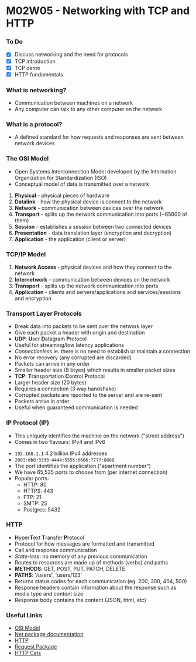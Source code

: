 # M02W05 - Networking with TCP and HTTP

### To Do
- [x] Discuss networking and the need for protocols
- [x] TCP introduction
- [x] TCP demo
- [x] HTTP fundamentals

### What is networking?
- Communication between machines on a network
- Any computer can talk to any other computer on the network

### What is a protocol?
- A defined standard for how requests and responses are sent between network devices

### The OSI Model
- Open Systems Interconnection Model developed by the Internation Organization for Standardization (ISO)
- Conceptual model of data is transmitted over a network

1. **Physical** - physical pieces of hardware
2. **Datalink** - how the physical device is connect to the network
3. **Network** - communication between devices over the network
4. **Transport** - splits up the network communication into ports (~65000 of them)
5. **Session** - establishes a session between two connected devices
6. **Presentation** - data translation layer (encryption and decryption)
7. **Application** - the application (client or server)

### TCP/IP Model
1. **Network Access** - physical devices and how they connect to the network
2. **Internetwork** - communication between devices on the network
3. **Transport** - splits up the network communication into ports
4. **Application** - clients and servers/applications and services/sessions and encryption

### Transport Layer Protocols
- Break data into packets to be sent over the network layer
- Give each packet a header with origin and destination
- **UDP**: **U**ser **D**atagram **P**rotocol
- Useful for streaming/low latency applications
- _Connectionless_ ie. there is no need to establish or maintain a connection
- No error recovery (any corrupted are discarded)
- Packets can arrive in any order
- Smaller header size (8 btyes) which results in smaller packet sizes
- **TCP**: **T**ransportation **C**ontrol **P**rotocol
 - Larger header size (20 bytes)
 - Requires a connection (3 way handshake)
 - Corrupted packets are reported to the server and are re-sent
 - Packets arrive in order
 - Useful when guaranteed communication is needed

 ### IP Protocol (IP)
 - This uniquely identifies the machine on the network ("street address")
 - Comes in two flavours: IPv4 and IPv6
 * `192.168.1.1` 4.2 billion IPv4 addresses
 * `2001:db8:3333:4444:5555:6666:7777:8888` 
 * The port identifies the application ("apartment number")
 * We have 65,535 ports to choose from (per internet connection)
 * Popular ports:
    * HTTP: 80
    * HTTPS: 443
    * FTP: 21
    * SMTP: 25
    * Postgres: 5432

### HTTP
- **H**yper**T**ext **T**ransfer **P**rotocol
- Protocol for how messages are formatted and transmitted
- Call and response communication
- _State-less_: no memory of any previous communication
- Routes to resources are made up of methods (verbs) and paths
- **METHODS**: GET, POST, PUT, PATCH, DELETE
- **PATHS**: '/users', 'users/123'
- Returns status codes for each communication (eg. 200, 300, 404, 500) 
- Response headers contain information about the response such as media type and content size
- Response body contains the content (JSON, html, etc)

### Useful Links
* [OSI Model](https://en.wikipedia.org/wiki/OSI_model)
* [Net package documentation](https://nodejs.org/api/net.html)
* [HTTP](https://en.wikipedia.org/wiki/Hypertext_Transfer_Protocol)
* [Request Package](https://www.npmjs.com/package/request)
* [HTTP Cats](https://http.cat/)




